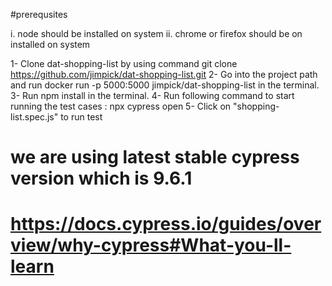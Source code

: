 #prerequsites

i. node should be installed on system
ii. chrome or firefox should be on installed on system


1- Clone dat-shopping-list by using command git clone https://github.com/jimpick/dat-shopping-list.git 
2- Go into the project path and run
docker run -p 5000:5000 jimpick/dat-shopping-list in the terminal. 
3- Run npm install in the terminal. 
4- Run following command to start running the test cases : npx cypress open
5- Click on "shopping-list.spec.js" to run test


# we are using latest stable cypress version which is 9.6.1
# https://docs.cypress.io/guides/overview/why-cypress#What-you-ll-learn
